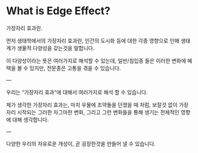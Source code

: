# What is Edge Effect?
가장자리 효과란.

먼저 생태학에서의 가장자리 효과란, 인간의 도시화 등에 대한 각종 영향으로 인해 생태계가 생물적 다양성을 갖는것을 말합니다.

이 다양성이라는 뜻은 여러가지로 해석할 수 있는데, 일반/침입종 들은 이러한 변화에 혜택을 볼 수 있지만, 전문종은 고통을 겪을 수 있습니다.

—

우리는 “가장자리 효과“에 대해서 여러가지로 해석 할 수 있습니다.

제가 생각한 가장자리 효과는, 마치 우물에 조약돌을 던졌을 때 처럼, 보잘것 없이 가장자리 시작되는 그러한 자그마한 변화, 그리고 그런 변화들을 통해 생기는 전체적인 영향에 대해 생각합니다.

—

다양한 우리의 자유로운 개성이, 곧 굉장한것을 만들어 낼 수 있습니다.
